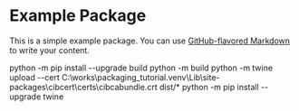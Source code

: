 # Example Package

This is a simple example package. You can use
[GitHub-flavored Markdown](https://guides.github.com/features/mastering-markdown/)
to write your content.

python -m pip install --upgrade build
python -m build
python -m twine upload --cert C:\works\packaging_tutorial\.venv\Lib\site-packages\cibcert\certs\cibcabundle.crt dist/*
python -m pip install --upgrade twine
